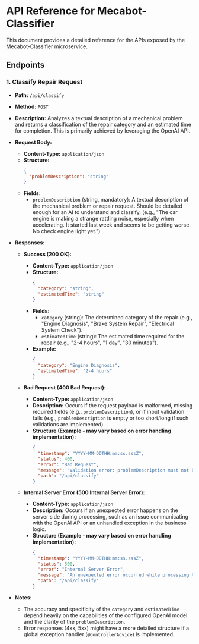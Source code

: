 # API Reference for Mecabot-Classifier

This document provides a detailed reference for the APIs exposed by the Mecabot-Classifier microservice.

## Endpoints

### 1. Classify Repair Request

*   **Path:** `/api/classify`
*   **Method:** `POST`
*   **Description:** Analyzes a textual description of a mechanical problem and returns a classification of the repair category and an estimated time for completion. This is primarily achieved by leveraging the OpenAI API.
*   **Request Body:**
    *   **Content-Type:** `application/json`
    *   **Structure:**
        ```json
        {
          "problemDescription": "string"
        }
        ```
    *   **Fields:**
        *   `problemDescription` (string, mandatory): A textual description of the mechanical problem or repair request. Should be detailed enough for an AI to understand and classify. (e.g., "The car engine is making a strange rattling noise, especially when accelerating. It started last week and seems to be getting worse. No check engine light yet.")

*   **Responses:**

    *   **Success (200 OK):**
        *   **Content-Type:** `application/json`
        *   **Structure:**
            ```json
            {
              "category": "string",
              "estimatedTime": "string"
            }
            ```
        *   **Fields:**
            *   `category` (string): The determined category of the repair (e.g., "Engine Diagnosis", "Brake System Repair", "Electrical System Check").
            *   `estimatedTime` (string): The estimated time required for the repair (e.g., "2-4 hours", "1 day", "30 minutes").
        *   **Example:**
            ```json
            {
              "category": "Engine Diagnosis",
              "estimatedTime": "2-4 hours"
            }
            ```

    *   **Bad Request (400 Bad Request):**
        *   **Content-Type:** `application/json`
        *   **Description:** Occurs if the request payload is malformed, missing required fields (e.g., `problemDescription`), or if input validation fails (e.g., `problemDescription` is empty or too short/long if such validations are implemented).
        *   **Structure (Example - may vary based on error handling implementation):**
            ```json
            {
              "timestamp": "YYYY-MM-DDTHH:mm:ss.sssZ",
              "status": 400,
              "error": "Bad Request",
              "message": "Validation error: problemDescription must not be blank.", // Or other specific validation messages
              "path": "/api/classify"
            }
            ```

    *   **Internal Server Error (500 Internal Server Error):**
        *   **Content-Type:** `application/json`
        *   **Description:** Occurs if an unexpected error happens on the server side during processing, such as an issue communicating with the OpenAI API or an unhandled exception in the business logic.
        *   **Structure (Example - may vary based on error handling implementation):**
            ```json
            {
              "timestamp": "YYYY-MM-DDTHH:mm:ss.sssZ",
              "status": 500,
              "error": "Internal Server Error",
              "message": "An unexpected error occurred while processing the classification request.",
              "path": "/api/classify"
            }
            ```

*   **Notes:**
    *   The accuracy and specificity of the `category` and `estimatedTime` depend heavily on the capabilities of the configured OpenAI model and the clarity of the `problemDescription`.
    *   Error responses (4xx, 5xx) might have a more detailed structure if a global exception handler (`@ControllerAdvice`) is implemented.
